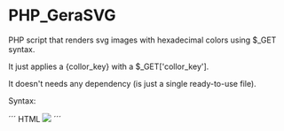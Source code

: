 # PHP_GeraSVG
PHP script that renders svg images with hexadecimal colors using $_GET syntax.

It just applies a {collor_key} with a $_GET['collor_key'].

It doesn't needs any dependency (is just a single ready-to-use file).

Syntax: 

´´´ HTML 
<img src="path/to/script_file.php?image=../path/to/svg/image/image.svg&collor_key=994455" />
´´´
